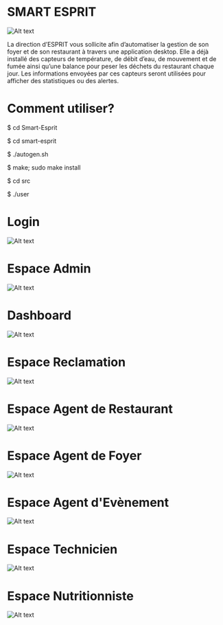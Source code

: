 # SMART ESPRIT
![Alt text](images/logo.png?raw=true "logo")


La direction d’ESPRIT  vous sollicite afin d’automatiser la gestion de son foyer et de son restaurant à travers une application desktop. Elle a déjà installé des capteurs de température, de débit d’eau, de mouvement et de fumée  ainsi qu’une balance pour peser les déchets du restaurant chaque jour. Les informations envoyées par ces capteurs seront utilisées pour afficher des statistiques ou des alertes.

# Comment utiliser?

  $ cd Smart-Esprit
  
  $ cd smart-esprit
  
  $ ./autogen.sh
  
  $ make; sudo make install
  
  $ cd src
  
  $ ./user

# Login

![Alt text](images/login.png?raw=true "login")

# Espace Admin

![Alt text](images/admin.png?raw=true "admin")

# Dashboard

![Alt text](images/dash.png?raw=true "dash")

# Espace Reclamation

![Alt text](images/reclam.png?raw=true "reclam")

# Espace Agent de Restaurant

![Alt text](images/resto.png?raw=true "resto")

# Espace Agent de Foyer

![Alt text](images/foyer.png?raw=true "foyer")

# Espace Agent d'Evènement

![Alt text](images/event.png?raw=true "event")

# Espace Technicien

![Alt text](images/tech.png?raw=true "tech")

# Espace Nutritionniste

![Alt text](images/nutr.png?raw=true "nutr")

